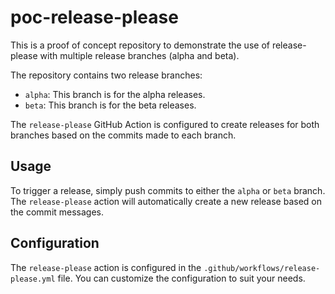 # poc-release-please

This is a proof of concept repository to demonstrate the use of release-please with multiple release branches (alpha and beta).

The repository contains two release branches:
- `alpha`: This branch is for the alpha releases.
- `beta`: This branch is for the beta releases.

The `release-please` GitHub Action is configured to create releases for both branches based on the commits made to each branch.

## Usage

To trigger a release, simply push commits to either the `alpha` or `beta` branch. The `release-please` action will automatically create a new release based on the commit messages.

## Configuration

The `release-please` action is configured in the `.github/workflows/release-please.yml` file. You can customize the configuration to suit your needs.